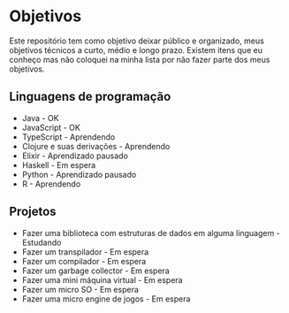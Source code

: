 # Objetivos
Este repositório tem como objetivo deixar público e organizado, meus objetivos técnicos a curto, médio e longo prazo.
Existem itens que eu conheço mas não coloquei na minha lista por não fazer parte dos meus objetivos.

## Linguagens de programação
- Java - OK
- JavaScript - OK
- TypeScript - Aprendendo
- Clojure e suas derivações - Aprendendo
- Elixir - Aprendizado pausado
- Haskell - Em espera
- Python - Aprendizado pausado
- R - Aprendendo

## Projetos
- Fazer uma biblioteca com estruturas de dados em alguma linguagem - Estudando
- Fazer um transpilador - Em espera
- Fazer um compilador - Em espera
- Fazer um garbage collector - Em espera
- Fazer uma mini máquina virtual - Em espera
- Fazer um micro SO - Em espera
- Fazer uma micro engine de jogos - Em espera

